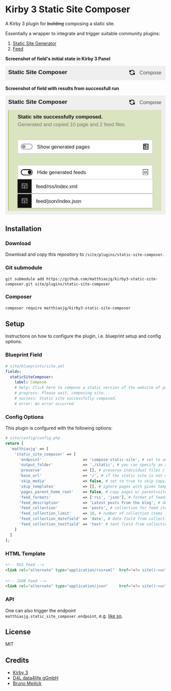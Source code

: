 # Kirby 3 Static Site Composer

A Kirby 3 plugin for ~~building~~ composing a static site.

Essentially a wrapper to integrate and trigger suitable community plugins:

1. [Static Site Generator](https://getkirby.com/plugins/d4l-data4life/static-site-generator)
2. [Feed](https://getkirby.com/plugins/bnomei/feed)

**Screenshot of field's initial state in Kirby 3 Panel**

![](screenshot_kirby3_panel_field.png)

**Screenshot of field with results from successfull run**

![](screenshot_kirby3_panel_field_success.png)

## Installation

### Download

Download and copy this repository to `/site/plugins/static-site-composer`.

### Git submodule

```
git submodule add https://github.com/matthiasjg/kirby3-static-site-composer.git site/plugins/static-site-composer
```

### Composer

```sh
composer require matthiasjg/kirby3-static-site-composer
```

## Setup

Instructions on how to configure the plugin, i.e. blueprint setup and config options.

### Blueprint Field

```yml
# site/blueprints/site.yml
fields:
  staticSiteComposer:
    label: Compose
    # help: Click here to compose a static version of the website of pages and feeds.
    # progress: Please wait, composing site...
    # success: Static site successfully composed.
    # error: An error occurred
```

### Config Options

This plugin is confgured with the following options:

```php
# site/config/config.php
return [
  'matthiasjg' => [
    'static_site_composer' => [
      'endpoint'                  => 'compose-static-site', # set to any string like 'compose-static-site' to use the built-in endpoint (mandatory when using the blueprint field)
      'output_folder'             => './static', # you can specify an absolute or relative path
      'preserve'                  => [], # preserve individual files / folders in the root level of the output folder (anything starting with "." is always preserved)
      'base_url'                  => '/', # if the static site is not mounted to the root folder of your domain, change accordingly here
      'skip_media'                => false, # set to true to skip copying media files, e.g. when they are already on a CDN; combinable with 'preserve' => ['media']
      'skip_templates'            => [], # ignore pages with given templates (home is always rendered)
      'pages_parent_home_root'    => false, # copy pages w/ parent=site.homePage from home/* to root /*
      'feed_formats'              => ['rss', 'json'], # format of feeds  
      'feed_description'          => 'Latest posts from the blog', # description for feed
      'feed_collection'           => 'posts', # collection for feed items
      'feed_collection_limit'     => 10, # number of collection items in feed
      'feed_collection_datefield' => 'date', # date field from collection
      'feed_collection_textfield' => 'text' # text field from collection
    ]
  ]
];
```

### HTML Template

```html
<!-- RSS Feed -->
<link rel="alternate" type="application/rss+xml"  href="<?= site()->url() ?>/feed.rss"  title="<?= $site->title()->html() ?> RSS Feed">

<!-- JSON Feed -->
<link rel="alternate" type="application/json"     href="<?= site()->url() ?>/feed.json" title="<?= $site->title()->html() ?> JSON Feed">
```

### API

One can also trigger the endpoint `matthiasjg.static_site_composer.endpoint`, e.g. [like so](https://github.com/matthiasjg/kirby3-static-site-composer/blob/main/index.js#L80).

## License

MIT

## Credits

- [Kirby 3](https://github.com/getkirby)
- [D4L data4life gGmbH](https://github.com/d4l-data4life)
- [Bruno Meilick](https://github.com/bnomei)
